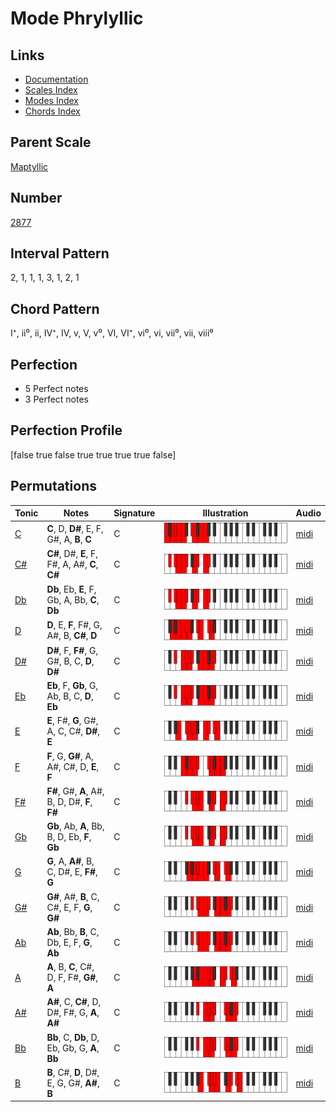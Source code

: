 # Mode Phrylyllic

## Links

- [Documentation](index.md)
- [Scales Index](Scales.md)
- [Modes Index](Modes.md)
- [Chords Index](Chords.md)

## Parent Scale

[Maptyllic](ScaleMaptyllic.md)

## Number

[2877](https://ianring.com/musictheory/scales/2877)

## Interval Pattern

2, 1, 1, 1, 3, 1, 2, 1

## Chord Pattern

I⁺, ii⁰, ii, IV⁺, IV, v, V, v⁰, VI, VI⁺, vi⁰, vi, vii⁰, vii, viii⁰

## Perfection

- 5 Perfect notes
- 3 Perfect notes

## Perfection Profile

[false true false true true true true false]

## Permutations

| Tonic | Notes | Signature | Illustration | Audio |
|-------|-------|-----------|--------------|-------|
| [C](ModeCNaturalPhrylyllic.md) | **C**, D, **D#**, E, F, G#, A, **B**, **C** | C | ![CNaturalPhrylyllic](ModeCNaturalPhrylyllic.png) | [midi](https://github.com/edipermadi/music/blob/main/docs/ModeCNaturalPhrylyllic.mid?raw=true) |
| [C#](ModeCSharpPhrylyllic.md) | **C#**, D#, **E**, F, F#, A, A#, **C**, **C#** | C | ![CSharpPhrylyllic](ModeCSharpPhrylyllic.png) | [midi](https://github.com/edipermadi/music/blob/main/docs/ModeCSharpPhrylyllic.mid?raw=true) |
| [Db](ModeDFlatPhrylyllic.md) | **Db**, Eb, **E**, F, Gb, A, Bb, **C**, **Db** | C | ![DFlatPhrylyllic](ModeDFlatPhrylyllic.png) | [midi](https://github.com/edipermadi/music/blob/main/docs/ModeDFlatPhrylyllic.mid?raw=true) |
| [D](ModeDNaturalPhrylyllic.md) | **D**, E, **F**, F#, G, A#, B, **C#**, **D** | C | ![DNaturalPhrylyllic](ModeDNaturalPhrylyllic.png) | [midi](https://github.com/edipermadi/music/blob/main/docs/ModeDNaturalPhrylyllic.mid?raw=true) |
| [D#](ModeDSharpPhrylyllic.md) | **D#**, F, **F#**, G, G#, B, C, **D**, **D#** | C | ![DSharpPhrylyllic](ModeDSharpPhrylyllic.png) | [midi](https://github.com/edipermadi/music/blob/main/docs/ModeDSharpPhrylyllic.mid?raw=true) |
| [Eb](ModeEFlatPhrylyllic.md) | **Eb**, F, **Gb**, G, Ab, B, C, **D**, **Eb** | C | ![EFlatPhrylyllic](ModeEFlatPhrylyllic.png) | [midi](https://github.com/edipermadi/music/blob/main/docs/ModeEFlatPhrylyllic.mid?raw=true) |
| [E](ModeENaturalPhrylyllic.md) | **E**, F#, **G**, G#, A, C, C#, **D#**, **E** | C | ![ENaturalPhrylyllic](ModeENaturalPhrylyllic.png) | [midi](https://github.com/edipermadi/music/blob/main/docs/ModeENaturalPhrylyllic.mid?raw=true) |
| [F](ModeFNaturalPhrylyllic.md) | **F**, G, **G#**, A, A#, C#, D, **E**, **F** | C | ![FNaturalPhrylyllic](ModeFNaturalPhrylyllic.png) | [midi](https://github.com/edipermadi/music/blob/main/docs/ModeFNaturalPhrylyllic.mid?raw=true) |
| [F#](ModeFSharpPhrylyllic.md) | **F#**, G#, **A**, A#, B, D, D#, **F**, **F#** | C | ![FSharpPhrylyllic](ModeFSharpPhrylyllic.png) | [midi](https://github.com/edipermadi/music/blob/main/docs/ModeFSharpPhrylyllic.mid?raw=true) |
| [Gb](ModeGFlatPhrylyllic.md) | **Gb**, Ab, **A**, Bb, B, D, Eb, **F**, **Gb** | C | ![GFlatPhrylyllic](ModeGFlatPhrylyllic.png) | [midi](https://github.com/edipermadi/music/blob/main/docs/ModeGFlatPhrylyllic.mid?raw=true) |
| [G](ModeGNaturalPhrylyllic.md) | **G**, A, **A#**, B, C, D#, E, **F#**, **G** | C | ![GNaturalPhrylyllic](ModeGNaturalPhrylyllic.png) | [midi](https://github.com/edipermadi/music/blob/main/docs/ModeGNaturalPhrylyllic.mid?raw=true) |
| [G#](ModeGSharpPhrylyllic.md) | **G#**, A#, **B**, C, C#, E, F, **G**, **G#** | C | ![GSharpPhrylyllic](ModeGSharpPhrylyllic.png) | [midi](https://github.com/edipermadi/music/blob/main/docs/ModeGSharpPhrylyllic.mid?raw=true) |
| [Ab](ModeAFlatPhrylyllic.md) | **Ab**, Bb, **B**, C, Db, E, F, **G**, **Ab** | C | ![AFlatPhrylyllic](ModeAFlatPhrylyllic.png) | [midi](https://github.com/edipermadi/music/blob/main/docs/ModeAFlatPhrylyllic.mid?raw=true) |
| [A](ModeANaturalPhrylyllic.md) | **A**, B, **C**, C#, D, F, F#, **G#**, **A** | C | ![ANaturalPhrylyllic](ModeANaturalPhrylyllic.png) | [midi](https://github.com/edipermadi/music/blob/main/docs/ModeANaturalPhrylyllic.mid?raw=true) |
| [A#](ModeASharpPhrylyllic.md) | **A#**, C, **C#**, D, D#, F#, G, **A**, **A#** | C | ![ASharpPhrylyllic](ModeASharpPhrylyllic.png) | [midi](https://github.com/edipermadi/music/blob/main/docs/ModeASharpPhrylyllic.mid?raw=true) |
| [Bb](ModeBFlatPhrylyllic.md) | **Bb**, C, **Db**, D, Eb, Gb, G, **A**, **Bb** | C | ![BFlatPhrylyllic](ModeBFlatPhrylyllic.png) | [midi](https://github.com/edipermadi/music/blob/main/docs/ModeBFlatPhrylyllic.mid?raw=true) |
| [B](ModeBNaturalPhrylyllic.md) | **B**, C#, **D**, D#, E, G, G#, **A#**, **B** | C | ![BNaturalPhrylyllic](ModeBNaturalPhrylyllic.png) | [midi](https://github.com/edipermadi/music/blob/main/docs/ModeBNaturalPhrylyllic.mid?raw=true) |
